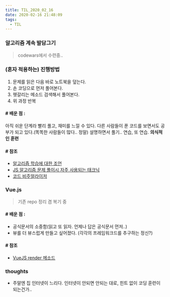 ```yaml
---
title: TIL_2020_02_16
date: 2020-02-16 21:48:09
tags:
  - TIL
---
```


### 알고리즘 계속 발담그기
> codewars에서 수련중..
 
 ### (혼자 적용하는) 진행방법
1. 문제를 읽은 다음 바로 노트북을 덮는다.
2. 손 코딩으로 먼저 풀어본다.
3. 헷갈리는 메소드 검색해서 풀어본다.
4. 위 과정 반복

#### # 배운 점 :
아직 쉬운 단계라 빨리 풀고, 재미를 느낄 수 있다.
다른 사람들이 푼 코드를 보면서도 공부가 되고 있다.(똑똑한 사람들이 많다.. 정말)
설명하면서 풀기.. 연습, 또 연습. **의식적인 훈련**

#### # 참조
- [알고리즘 학습에 대한 조언](https://edykim.com/ko/post/advice-on-learning-algorithms/)
- [JS 알고리즘 문제 풀이시 자주 사용되는 태크닉](https://takeuu.tistory.com/tag/159)
- [코드 비주얼라이저](http://www.pythontutor.com/visualize.html#mode=edit)
 

### Vue.js
> 기존 repo 정리 겸 복기 중

#### # 배운 점 :
- 공식문서의 소중함(읽고 또 읽자. 언제나 답은 공식문서 먼저..)
- 뷰를 더 뷰스럽게 만들고 싶어졌다. (각각의 프레임워크드를 추구하는 정신?)

#### # 참조
- [VueJS render 메소드](https://greenmon.dev/2019/02/25/vuejs-render.html)
  
  
### thoughts
 - 주말엔 집 인터넷이 느리다. 인터넷이 안되면 안되는 대로, 힌트 없이 코딩 훈련이 되는건가..
